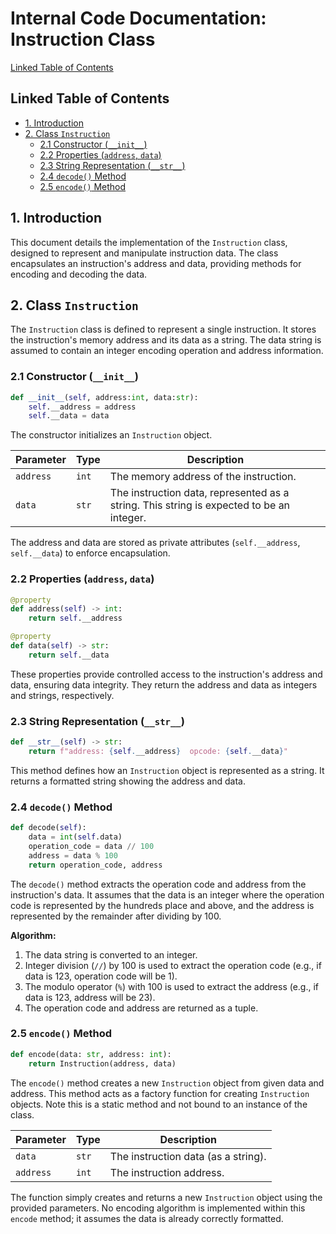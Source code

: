 # Internal Code Documentation: Instruction Class

[Linked Table of Contents](#linked-table-of-contents)

## Linked Table of Contents

* [1. Introduction](#1-introduction)
* [2. Class `Instruction`](#2-class-instruction)
    * [2.1 Constructor (`__init__`) ](#21-constructor-__init__)
    * [2.2 Properties (`address`, `data`)](#22-properties-address-data)
    * [2.3 String Representation (`__str__`)](#23-string-representation-__str__)
    * [2.4 `decode()` Method](#24-decode-method)
    * [2.5 `encode()` Method](#25-encode-method)


## 1. Introduction

This document details the implementation of the `Instruction` class,  designed to represent and manipulate instruction data.  The class encapsulates an instruction's address and data, providing methods for encoding and decoding the data.


## 2. Class `Instruction`

The `Instruction` class is defined to represent a single instruction. It stores the instruction's memory address and its data as a string.  The data string is assumed to contain an integer encoding operation and address information.

### 2.1 Constructor (`__init__`)

```python
def __init__(self, address:int, data:str):
    self.__address = address
    self.__data = data
```

The constructor initializes an `Instruction` object.

| Parameter | Type | Description |
|---|---|---|
| `address` | `int` | The memory address of the instruction. |
| `data` | `str` | The instruction data, represented as a string.  This string is expected to be an integer. |


The address and data are stored as private attributes (`self.__address`, `self.__data`) to enforce encapsulation.

### 2.2 Properties (`address`, `data`)

```python
@property
def address(self) -> int:
    return self.__address

@property
def data(self) -> str:
    return self.__data
```

These properties provide controlled access to the instruction's address and data, ensuring data integrity.  They return the address and data as integers and strings, respectively.

### 2.3 String Representation (`__str__`)

```python
def __str__(self) -> str:
    return f"address: {self.__address}  opcode: {self.__data}"
```

This method defines how an `Instruction` object is represented as a string. It returns a formatted string showing the address and data.

### 2.4 `decode()` Method

```python
def decode(self):
    data = int(self.data)
    operation_code = data // 100
    address = data % 100
    return operation_code, address
```

The `decode()` method extracts the operation code and address from the instruction's data.  It assumes that the data is an integer where the operation code is represented by the hundreds place and above, and the address is represented by the remainder after dividing by 100.


**Algorithm:**

1. The data string is converted to an integer.
2. Integer division (`//`) by 100 is used to extract the operation code (e.g., if data is 123, operation code will be 1).
3. The modulo operator (`%`) with 100 is used to extract the address (e.g., if data is 123, address will be 23).
4. The operation code and address are returned as a tuple.

### 2.5 `encode()` Method

```python
def encode(data: str, address: int):
    return Instruction(address, data)
```

The `encode()` method creates a new `Instruction` object from given data and address.  This method acts as a factory function for creating `Instruction` objects.  Note this is a static method and not bound to an instance of the class.

| Parameter | Type | Description |
|---|---|---|
| `data` | `str` | The instruction data (as a string). |
| `address` | `int` | The instruction address. |

The function simply creates and returns a new `Instruction` object using the provided parameters.  No encoding algorithm is implemented within this `encode` method; it assumes the data is already correctly formatted.
